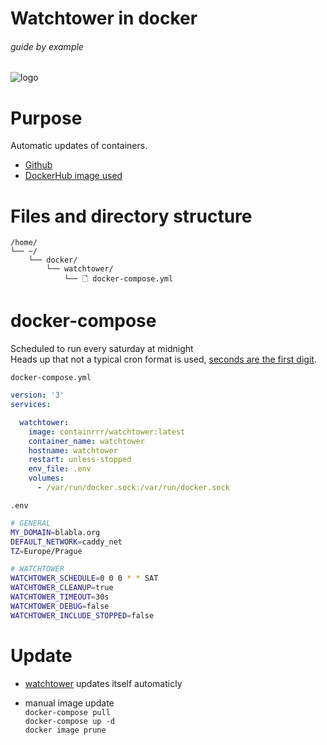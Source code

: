 # Watchtower in docker

###### guide by example

![logo](https://i.imgur.com/xXS2bzZ.png)

# Purpose

Automatic updates of containers.

* [Github](https://github.com/containrrr/watchtower)
* [DockerHub image used](https://hub.docker.com/r/containrrr/watchtower)

# Files and directory structure

```
/home/
└── ~/
    └── docker/
        └── watchtower/
            └── 🗋 docker-compose.yml
```

# docker-compose

Scheduled to run every saturday at midnight</br>
Heads up that not a typical cron format is used,
[seconds are the first digit](https://pkg.go.dev/github.com/robfig/cron@v1.2.0?tab=doc#hdr-CRON_Expression_Format).

`docker-compose.yml`
```yml
version: '3'
services:

  watchtower:
    image: containrrr/watchtower:latest
    container_name: watchtower
    hostname: watchtower
    restart: unless-stopped
    env_file: .env
    volumes:
      - /var/run/docker.sock:/var/run/docker.sock
```

`.env`
```bash
# GENERAL
MY_DOMAIN=blabla.org
DEFAULT_NETWORK=caddy_net
TZ=Europe/Prague

# WATCHTOWER
WATCHTOWER_SCHEDULE=0 0 0 * * SAT
WATCHTOWER_CLEANUP=true
WATCHTOWER_TIMEOUT=30s
WATCHTOWER_DEBUG=false
WATCHTOWER_INCLUDE_STOPPED=false
```

# Update

  * [watchtower](https://github.com/DoTheEvo/selfhosted-apps-docker/tree/master/watchtower) updates itself automaticly

  * manual image update</br>
    `docker-compose pull`</br>
    `docker-compose up -d`</br>
    `docker image prune`
